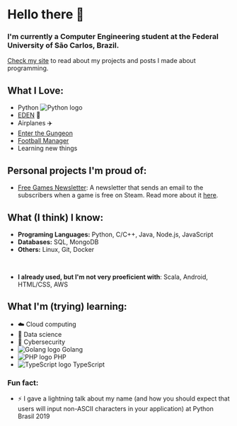 # Hello there 👋

### I'm currently a Computer Engineering student at the Federal University of São Carlos, Brazil.

[Check my site](https://vccolombo.github.io) to read about my projects and posts I made about programming.

## What I Love:

- Python ![Python logo](https://raw.githubusercontent.com/abranhe/programming-languages-logos/master/src/python/python_24x24.png)
- [EDEN](https://open.spotify.com/artist/1t20wYnTiAT0Bs7H1hv9Wt) :musical_note:
- Airplanes :airplane:
- [Enter the Gungeon](https://store.steampowered.com/app/311690/Enter_the_Gungeon)
- [Football Manager](https://www.footballmanager.com/)
- Learning new things

## Personal projects I'm proud of:

- [Free Games Newsletter](https://www.freegamesnewsletter.tech/): A newsletter that sends an email to the subscribers when a game is free on Steam. Read more about it [here](https://vccolombo.github.io/projects/freegamesnewsletter/).

## What (I think) I know:

- **Programing Languages:** Python, C/C++, Java, Node.js, JavaScript
- **Databases:** SQL, MongoDB
- **Others:** Linux, Git, Docker

<br>

- **I already used, but I'm not very proeficient with**: Scala, Android, HTML/CSS, AWS

## What I'm (trying) learning:

- :cloud: Cloud computing
- :microscope: Data science
- :closed_lock_with_key: Cybersecurity
- ![Golang logo](https://raw.githubusercontent.com/abranhe/programming-languages-logos/master/src/go/go_24x24.png) Golang
- ![PHP logo](https://raw.githubusercontent.com/abranhe/programming-languages-logos/master/src/php/php_24x24.png) PHP
- ![TypeScript logo](https://raw.githubusercontent.com/abranhe/programming-languages-logos/master/src/typescript/typescript_24x24.png) TypeScript

### Fun fact:
- ⚡ I gave a lightning talk about my name (and how you should expect that users will input non-ASCII characters in your application) at Python Brasil 2019

